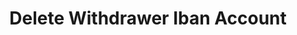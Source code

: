 ---
title: Delete Withdrawer Iban Account
excerpt: Deletes an Iban account for a particular user
api:
  file: swagger (2).json
  operationId: DeleteIbanAccount
hidden: false
---